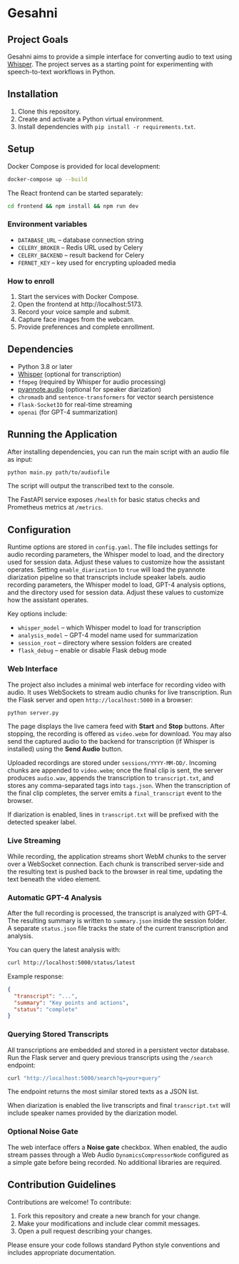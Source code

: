 # Gesahni

## Project Goals

Gesahni aims to provide a simple interface for converting audio to text using [Whisper](https://github.com/openai/whisper). The project serves as a starting point for experimenting with speech-to-text workflows in Python.

## Installation

1. Clone this repository.
2. Create and activate a Python virtual environment.
3. Install dependencies with `pip install -r requirements.txt`.

## Setup

Docker Compose is provided for local development:

```bash
docker-compose up --build
```

The React frontend can be started separately:

```bash
cd frontend && npm install && npm run dev
```

### Environment variables

- `DATABASE_URL` – database connection string
- `CELERY_BROKER` – Redis URL used by Celery
- `CELERY_BACKEND` – result backend for Celery
- `FERNET_KEY` – key used for encrypting uploaded media

### How to enroll

1. Start the services with Docker Compose.
2. Open the frontend at http://localhost:5173.
3. Record your voice sample and submit.
4. Capture face images from the webcam.
5. Provide preferences and complete enrollment.

## Dependencies

- Python 3.8 or later
- [Whisper](https://github.com/openai/whisper) (optional for transcription)
- `ffmpeg` (required by Whisper for audio processing)
- [pyannote.audio](https://github.com/pyannote/pyannote-audio) (optional for speaker diarization)
- `chromadb` and `sentence-transformers` for vector search persistence
- `Flask-SocketIO` for real-time streaming
- `openai` (for GPT-4 summarization)

## Running the Application

After installing dependencies, you can run the main script with an audio file as input:

```bash
python main.py path/to/audiofile
```

The script will output the transcribed text to the console.

The FastAPI service exposes `/health` for basic status checks and
Prometheus metrics at `/metrics`.

## Configuration

Runtime options are stored in `config.yaml`. The file includes settings for
audio recording parameters, the Whisper model to load, and the directory used
for session data. Adjust these values to customize how the assistant operates.
Setting `enable_diarization` to `true` will load the pyannote diarization
pipeline so that transcripts include speaker labels.
audio recording parameters, the Whisper model to load, GPT-4 analysis options,
and the directory used for session data. Adjust these values to customize how
the assistant operates.

Key options include:

- `whisper_model` – which Whisper model to load for transcription
- `analysis_model` – GPT-4 model name used for summarization
- `session_root` – directory where session folders are created
- `flask_debug` – enable or disable Flask debug mode

### Web Interface

The project also includes a minimal web interface for recording video with audio. It uses WebSockets to stream audio chunks for live transcription.
Run the Flask server and open `http://localhost:5000` in a browser:

```bash
python server.py
```

The page displays the live camera feed with **Start** and **Stop** buttons. After stopping, the recording is offered as `video.webm` for download. You may also send the captured audio to the backend for transcription (if Whisper is installed) using the **Send Audio** button.

Uploaded recordings are stored under `sessions/YYYY-MM-DD/`. Incoming chunks are appended to `video.webm`; once the final clip is sent, the server produces `audio.wav`, appends the transcription to `transcript.txt`, and stores any comma-separated tags into `tags.json`. When the transcription of the final clip completes, the server emits a `final_transcript` event to the browser.

If diarization is enabled, lines in `transcript.txt` will be prefixed with the detected speaker label.

### Live Streaming

While recording, the application streams short WebM chunks to the server over a WebSocket connection. Each chunk is transcribed server-side and the resulting text is pushed back to the browser in real time, updating the text beneath the video element.

### Automatic GPT-4 Analysis

After the full recording is processed, the transcript is analyzed with GPT-4. The
resulting summary is written to `summary.json` inside the session folder. A
separate `status.json` file tracks the state of the current transcription and
analysis.

You can query the latest analysis with:

```bash
curl http://localhost:5000/status/latest
```

Example response:

```json
{
  "transcript": "...", 
  "summary": "Key points and actions",
  "status": "complete"
}
```

### Querying Stored Transcripts

All transcriptions are embedded and stored in a persistent vector database. Run
the Flask server and query previous transcripts using the `/search` endpoint:

```bash
curl "http://localhost:5000/search?q=your+query"
```

The endpoint returns the most similar stored texts as a JSON list.

When diarization is enabled the live transcripts and final `transcript.txt` will include speaker names provided by the diarization model.

### Optional Noise Gate

The web interface offers a **Noise gate** checkbox. When enabled, the audio
stream passes through a Web Audio `DynamicsCompressorNode` configured as a
simple gate before being recorded. No additional libraries are required.

## Contribution Guidelines

Contributions are welcome! To contribute:

1. Fork this repository and create a new branch for your change.
2. Make your modifications and include clear commit messages.
3. Open a pull request describing your changes.

Please ensure your code follows standard Python style conventions and includes appropriate documentation.
